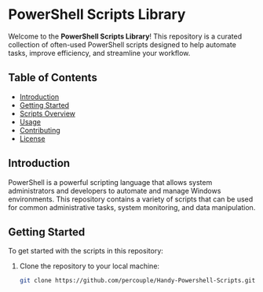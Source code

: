 # PowerShell Scripts Library

Welcome to the **PowerShell Scripts Library**! This repository is a curated collection of often-used PowerShell scripts designed to help automate tasks, improve efficiency, and streamline your workflow.

## Table of Contents

- [Introduction](#introduction)
- [Getting Started](#getting-started)
- [Scripts Overview](#scripts-overview)
- [Usage](#usage)
- [Contributing](#contributing)
- [License](#license)

## Introduction

PowerShell is a powerful scripting language that allows system administrators and developers to automate and manage Windows environments. This repository contains a variety of scripts that can be used for common administrative tasks, system monitoring, and data manipulation.

## Getting Started

To get started with the scripts in this repository:

1. Clone the repository to your local machine:
   ```bash
   git clone https://github.com/percouple/Handy-Powershell-Scripts.git
